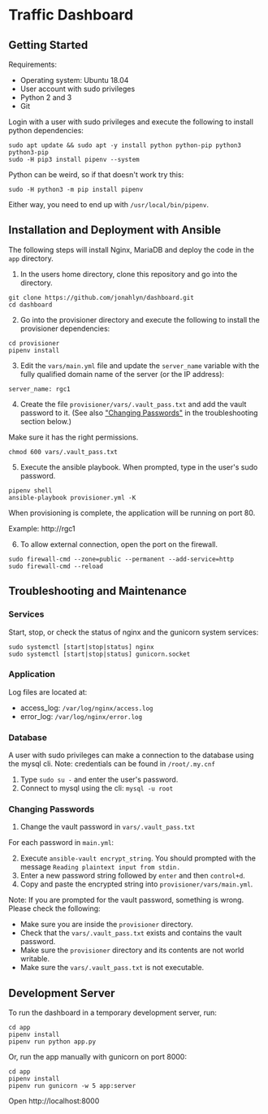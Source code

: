 # Traffic Dashboard


## Getting Started

Requirements:
- Operating system: Ubuntu 18.04
- User account with sudo privileges
- Python 2 and 3
- Git

Login with a user with sudo privileges and execute the following to install python dependencies:

```
sudo apt update && sudo apt -y install python python-pip python3 python3-pip
sudo -H pip3 install pipenv --system
```

Python can be weird, so if that doesn't work try this:

```
sudo -H python3 -m pip install pipenv
```

Either way, you need to end up with `/usr/local/bin/pipenv`.

## Installation and Deployment with Ansible

The following steps will install Nginx, MariaDB and deploy the code in the `app` directory.

1. In the users home directory, clone this repository and go into the directory.

```
git clone https://github.com/jonahlyn/dashboard.git
cd dashboard
```

2. Go into the provisioner directory and execute the following to install the provisioner dependencies:

```
cd provisioner
pipenv install
```

3. Edit the `vars/main.yml` file and update the `server_name` variable with the fully qualified domain name of the server (or the IP address):

```
server_name: rgc1
```

4. Create the file `provisioner/vars/.vault_pass.txt` and add the vault password to it. (See also ["Changing Passwords"](#changing-passwords) in the troubleshooting section below.)

Make sure it has the right permissions.

```
chmod 600 vars/.vault_pass.txt
```

5. Execute the ansible playbook. When prompted, type in the user's sudo password. 

```
pipenv shell
ansible-playbook provisioner.yml -K
```

When provisioning is complete, the application will be running on port 80.

Example: http://rgc1


6. To allow external connection, open the port on the firewall.

```
sudo firewall-cmd --zone=public --permanent --add-service=http
sudo firewall-cmd --reload
```


## Troubleshooting and Maintenance

### Services

Start, stop, or check the status of nginx and the gunicorn system services:

```
sudo systemctl [start|stop|status] nginx
sudo systemctl [start|stop|status] gunicorn.socket
```


### Application

Log files are located at:
  - access_log: `/var/log/nginx/access.log`
  - error_log: `/var/log/nginx/error.log`


### Database

A user with sudo privileges can make a connection to the database using the mysql cli. Note: credentials can be found in `/root/.my.cnf`

1. Type `sudo su -` and enter the user's password.
2. Connect to mysql using the cli: `mysql -u root`


### Changing Passwords

1. Change the vault password in `vars/.vault_pass.txt`

For each password in `main.yml`:

2. Execute `ansible-vault encrypt_string`. You should prompted with the message `Reading plaintext input from stdin.`
3. Enter a new password string followed by `enter` and then `control+d`.
3. Copy and paste the encrypted string into `provisioner/vars/main.yml`.

Note: If you are prompted for the vault password, something is wrong. Please check the following:

- Make sure you are inside the `provisioner` directory.
- Check that the `vars/.vault_pass.txt` exists and contains the vault password.
- Make sure the `provisioner` directory and its contents are not world writable.
- Make sure the `vars/.vault_pass.txt` is not executable.



## Development Server

To run the dashboard in a temporary development server, run:

```
cd app
pipenv install
pipenv run python app.py
```

Or, run the app manually with gunicorn on port 8000:

```
cd app
pipenv install
pipenv run gunicorn -w 5 app:server
```

Open http://localhost:8000


